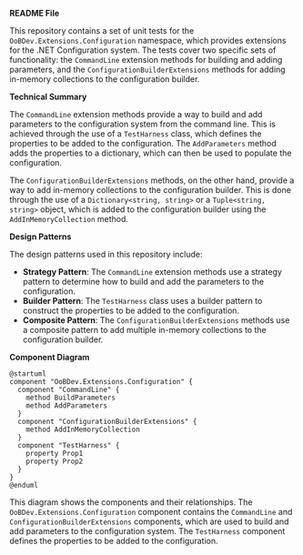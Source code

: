 **README File**

This repository contains a set of unit tests for the `OoBDev.Extensions.Configuration` namespace, which provides extensions for the .NET Configuration system. The tests cover two specific sets of functionality: the `CommandLine` extension methods for building and adding parameters, and the `ConfigurationBuilderExtensions` methods for adding in-memory collections to the configuration builder.

**Technical Summary**

The `CommandLine` extension methods provide a way to build and add parameters to the configuration system from the command line. This is achieved through the use of a `TestHarness` class, which defines the properties to be added to the configuration. The `AddParameters` method adds the properties to a dictionary, which can then be used to populate the configuration.

The `ConfigurationBuilderExtensions` methods, on the other hand, provide a way to add in-memory collections to the configuration builder. This is done through the use of a `Dictionary<string, string>` or a `Tuple<string, string>` object, which is added to the configuration builder using the `AddInMemoryCollection` method.

**Design Patterns**

The design patterns used in this repository include:

* **Strategy Pattern**: The `CommandLine` extension methods use a strategy pattern to determine how to build and add the parameters to the configuration.
* **Builder Pattern**: The `TestHarness` class uses a builder pattern to construct the properties to be added to the configuration.
* **Composite Pattern**: The `ConfigurationBuilderExtensions` methods use a composite pattern to add multiple in-memory collections to the configuration builder.

**Component Diagram**

```plantuml
@startuml
component "OoBDev.Extensions.Configuration" {
  component "CommandLine" {
    method BuildParameters
    method AddParameters
  }
  component "ConfigurationBuilderExtensions" {
    method AddInMemoryCollection
  }
  component "TestHarness" {
    property Prop1
    property Prop2
  }
}
@enduml
```

This diagram shows the components and their relationships. The `OoBDev.Extensions.Configuration` component contains the `CommandLine` and `ConfigurationBuilderExtensions` components, which are used to build and add parameters to the configuration system. The `TestHarness` component defines the properties to be added to the configuration.